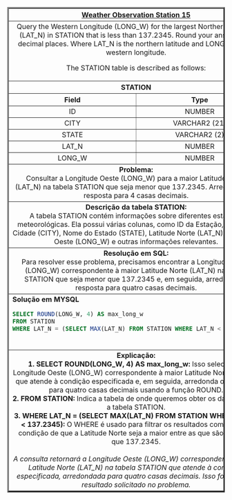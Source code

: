   <table width="100%" border="3" cellspacing="0" cellpadding="8">
    <tr>
      <th colspan="2"><a href="https://www.hackerrank.com/challenges/weather-observation-station-15/">Weather Observation Station 15</a></th>
    </tr>
    
  <tr>
      <td colspan="2" align="center">Query the Western Longitude (LONG_W) for the largest Northern Latitude (LAT_N) in STATION that is less than 137.2345. Round your answer to 4 decimal places.
Where LAT_N is the northern latitude and LONG_W is the western longitude.

The STATION table is described as follows:
<br>
    </td>
    </tr>
    
  <tr>
      <th colspan="2">STATION</th>
  </tr>
    
  <tr>
      <th width="50%" align="center">Field</th>
      <th width="50%" align="center">Type</th>
  </tr>
    
  <tr>
      <td width="50%" align="center">ID</td>
      <td width="50%" align="center">NUMBER</td>
  </tr>
    
  <tr>
      <td width="50%" align="center">CITY</td>
      <td width="50%" align="center">VARCHAR2 (21)</td>
  </tr>
    
  <tr>
      <td width="50%" align="center">STATE</td>
      <td width="50%" align="center">VARCHAR2 (2)</td>
  </tr>
    
  <tr>
      <td width="50%" align="center">LAT_N</td>
      <td width="50%" align="center">NUMBER</td>
  </tr>
    
  <tr>
      <td width="50%" align="center">LONG_W</td>
      <td width="50%" align="center">NUMBER</td>
  </tr>
    
  <tr>
      <td colspan="2"  align="center"><b>Problema:</b><br>Consultar a Longitude Oeste (LONG_W) para a maior Latitude Norte (LAT_N) na tabela STATION que seja menor que 137.2345. Arredonde sua resposta para 4 casas decimais.</td>
  </tr>
    
  <tr>
      <td colspan="2"  align="center"><b>Descrição da tabela STATION:</b><br>A tabela STATION contém informações sobre diferentes estações meteorológicas. Ela possui várias colunas, como ID da Estação, Nome da Cidade (CITY), Nome do Estado (STATE), Latitude Norte (LAT_N), Longitude Oeste (LONG_W) e outras informações relevantes.</td>
  </tr>
    
  <tr>
      <td colspan="2"  align="center"><b>Resolução em SQL:</b><br>Para resolver esse problema, precisamos encontrar a Longitude Oeste (LONG_W) correspondente à maior Latitude Norte (LAT_N) na tabela STATION que seja menor que 137.2345 e, em seguida, arredondar a resposta para quatro casas decimais.</td>
  </tr>
    
  <tr>
      <td colspan="2"  align="left">
        <b>Solução em MYSQL</b><br>
        
  ```sql
  SELECT ROUND(LONG_W, 4) AS max_long_w
  FROM STATION
  WHERE LAT_N = (SELECT MAX(LAT_N) FROM STATION WHERE LAT_N < 137.2345);
  ```
  <br>
    </td>
  </tr>
    
  <tr>
    <td colspan="2"  align="center">
    <b>Explicação:</b><br>
    <b>1. SELECT ROUND(LONG_W, 4) AS max_long_w:</b> Isso seleciona a Longitude Oeste (LONG_W) correspondente à maior Latitude Norte (LAT_N) que atende à condição especificada e, em seguida, arredonda o resultado para quatro casas decimais usando a função ROUND.<br>
    <b>2. FROM STATION:</b> Indica a tabela de onde queremos obter os dados, que é a tabela STATION.<br>
    <b>3. WHERE LAT_N = (SELECT MAX(LAT_N) FROM STATION WHERE LAT_N < 137.2345):</b> O WHERE é usado para filtrar os resultados com base na condição de que a Latitude Norte seja a maior entre as que são menores que 137.2345.<br>
    <br>
    <i>A consulta retornará a Longitude Oeste (LONG_W) correspondente à maior Latitude Norte (LAT_N) na tabela STATION que atende à condição especificada, arredondada para quatro casas decimais. Isso fornecerá o resultado solicitado no problema.</i>
    </td>
  </tr>
    
  </table>
